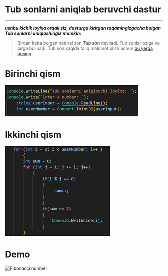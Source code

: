 

# Tub sonlarni aniqlab beruvchi dastur
----
***ushbu kichik loyixa orqali siz, dasturga kiritgan raqamingizgacha bolgan Tub sonlarni aniqlashingiz mumkin:***

>Birdan katta bolgan natural son ***Tub son*** deyiladi. Tub sonlar oziga va birga bolinadi. Tub son xaqida toliq malumot olish uchun [bu yerga bosing](https://uz.wikipedia.org/wiki/Tub_son) 

# Birinchi qism
![alt text](image.png)

# Ikkinchi qism
![alt text](image-1.png)

# Demo
![Fibonacci number](https://github.com/Ahmadxon1990/Prime-number/assets/153198605/fff0d00d-1bd8-4c9b-a061-a1cc3fdb07a9)
